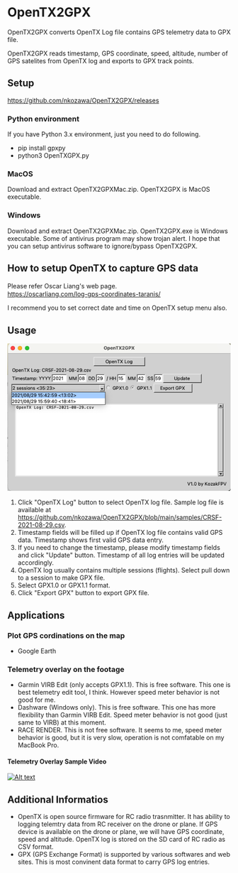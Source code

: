 # OpenTX2GPX
OpenTX2GPX converts OpenTX Log file contains GPS telemetry data to GPX file. 

OpenTX2GPX reads timestamp, GPS coordinate, speed, altitude, number of GPS satelites from OpenTX log and exports to GPX track points.

## Setup
https://github.com/nkozawa/OpenTX2GPX/releases
### Python environment
If you have Python 3.x environment, just you need to do following.
- pip install gpxpy
- python3 OpenTXGPX.py
### MacOS
Download and extract OpenTX2GPXMac.zip. OpenTX2GPX is MacOS executable.
### Windows
Download and extract OpenTX2GPXMac.zip. OpenTX2GPX.exe is Windows executable. 
Some of antivirus program may show trojan alert. I hope that you can setup antivirus software to ignore/bypass OpenTX2GPX.

## How to setup OpenTX to capture GPS data
Please refer Oscar Liang's web page.　<br>
https://oscarliang.com/log-gps-coordinates-taranis/

I recommend you to set correct date and time on OpenTX setup menu also.

## Usage
![main menu](images/OpenTX2GPX.png)
1. Click "OpenTX Log" button to select OpenTX log file. Sample log file is available at https://github.com/nkozawa/OpenTX2GPX/blob/main/samples/CRSF-2021-08-29.csv.
2. Timestamp fields will be filled up if OpenTX log file contains valid GPS data. Timestamp shows first valid GPS data entry.
3. If you need to change the timestamp, please modify timestamp fields and click "Update" button. Timestamp of all log entries will be updated accordingly.
4. OpenTX log usually contains multiple sessions (flights). Select pull down to a session to make GPX file.
5. Select GPX1.0 or GPX1.1 format.
6. Click "Export GPX" button to export GPX file.

## Applications
### Plot GPS cordinations on the map
* Google Earth
### Telemetry overlay on the footage
* Garmin VIRB Edit (only accepts GPX1.1). This is free software. This one is best telemetry edit tool, I think. However speed meter behavior is not good for me.
* Dashware (Windows only). This is free software. This one has more flexibility than Garmin VIRB Edit. Speed meter behavior is not good (just same to VIRB) at this moment. 
* RACE RENDER. This is not free software. It seems to me, speed meter behavior is good, but it is very slow, operation is not comfatable on my MacBook Pro.
#### Telemetry Overlay Sample Video
[![Alt text](https://img.youtube.com/vi/2_HrxYbC1nU/0.jpg)](https://www.youtube.com/watch?v=2_HrxYbC1nU)

## Additional Informatios
- OpenTX is open source firmware for RC radio trasnmitter. It has ability to logging telemtry data from RC receiver on the drone or plane. If GPS device is available on the drone or plane, we will have GPS coordinate, speed and altitude. OpenTX log is stored on the SD card of RC radio as CSV format.
- GPX (GPS Exchange Format) is supported by various softwares and web sites. This is most convinent data format to carry GPS log entries.
